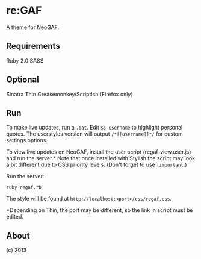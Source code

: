 # re:GAF
A theme for NeoGAF.

## Requirements
Ruby 2.0
SASS

## Optional
Sinatra
Thin
Greasemonkey/Scriptish (Firefox only)

## Run
To make live updates, run a `.bat`. Edit `$s-username` to highlight personal quotes. The userstyles version will output `/*[[username]]*/` for custom settings options.

To view live updates on NeoGAF, install the user script (regaf-view.user.js) and run the server.* Note that once installed with Stylish the script may look a bit different due to CSS priority levels. (Don't forget to use `!important`.)

Run the server:

    ruby regaf.rb

The style will be found at `http://localhost:<port>/css/regaf.css`.

*Depending on Thin, the port may be different, so the link in script must be edited.

## About
(c) 2013